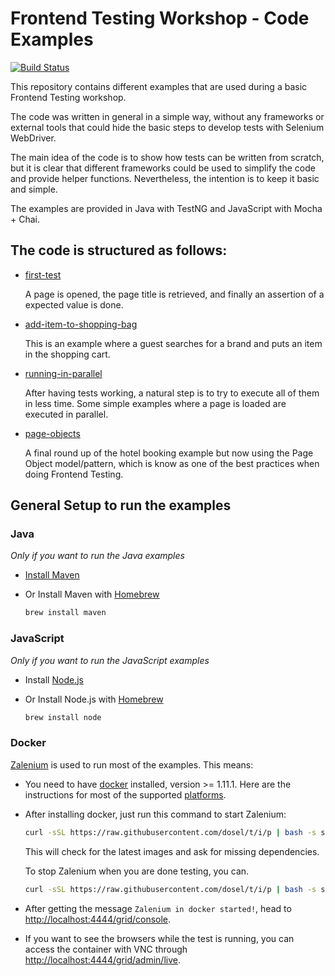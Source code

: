 # Frontend Testing Workshop - Code Examples

[![Build Status](https://travis-ci.org/diemol/frontend_testing.svg?branch=master)](https://travis-ci.org/diemol/frontend_testing)

This repository contains different examples that are used during a basic Frontend Testing workshop.

The code was written in general in a simple way, without any frameworks or external tools that could hide the basic
steps to develop tests with Selenium WebDriver.

The main idea of the code is to show how tests can be written from scratch, but it is clear that different frameworks
could be used to simplify the code and provide helper functions. Nevertheless, the intention is to keep it basic and
simple.

The examples are provided in Java with TestNG and JavaScript with Mocha + Chai.

## The code is structured as follows:
* [first-test](https://github.com/diemol/frontend_testing/tree/master/first-test)

    A page is opened, the page title is retrieved, and finally an assertion of a expected value is done.
* [add-item-to-shopping-bag](https://github.com/diemol/frontend_testing/tree/master/add-item-to-shopping-cart)

    This is an example where a guest searches for a brand and puts an item in the shopping cart.
* [running-in-parallel](https://github.com/diemol/frontend_testing/tree/master/running-in-parallel)

    After having tests working, a natural step is to try to execute all of them in less time. Some simple examples where a page is loaded are executed in parallel.
* [page-objects](https://github.com/diemol/frontend_testing/tree/master/page-objects)

    A final round up of the hotel booking example but now using the Page Object model/pattern, which is know as one of the best practices when doing Frontend Testing.


## General Setup to run the examples

### Java
_Only if you want to run the Java examples_
* [Install Maven](https://maven.apache.org/install.html)
* Or Install Maven with [Homebrew](http://brew.sh/)

    ```sh
    brew install maven
    ```

### JavaScript
_Only if you want to run the JavaScript examples_
* Install [Node.js](https://nodejs.org/en/)
* Or Install Node.js with [Homebrew](http://brew.sh/)

    ```sh
    brew install node
    ```

### Docker
[Zalenium](https://github.com/zalando/zalenium) is used to run most of the examples.
This means:
* You need to have [docker](https://www.docker.com/) installed, version >= 1.11.1. Here are the instructions for 
most of the supported [platforms](https://www.docker.com/products/docker).
* After installing docker, just run this command to start Zalenium:

  ```sh
  curl -sSL https://raw.githubusercontent.com/dosel/t/i/p | bash -s start
  ```
  
  This will check for the latest images and ask for missing dependencies.
  
  To stop Zalenium when you are done testing, you can.

  ```sh
  curl -sSL https://raw.githubusercontent.com/dosel/t/i/p | bash -s stop
  ```

* After getting the message `Zalenium in docker started!`, head to [http://localhost:4444/grid/console](http://localhost:4444/grid/console).

* If you want to see the browsers while the test is running, you can access the container with VNC through 
[http://localhost:4444/grid/admin/live](http://localhost:4444/grid/admin/live). 


